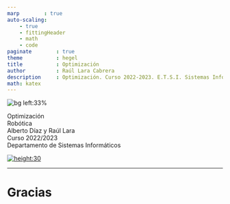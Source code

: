```yaml
---
marp        : true
auto-scaling:
    - true
    - fittingHeader
    - math
    - code
paginate        : true
theme           : hegel
title           : Optimización
author          : Raúl Lara Cabrera
description     : Optimización. Curso 2022-2023. E.T.S.I. Sistemas Informáticos (UPM)
math: katex
---
```


<!-- _class: titlepage -->
![bg left:33%](https://mpalaourg.me/project/optimization-algorithms/featured.png)

<div class="title">Optimización</div>
<div class="subtitle">Robótica</div>
<div class="author">Alberto Díaz y Raúl Lara</div>
<div class="date">Curso 2022/2023</div>
<div class="organization">Departamento de Sistemas Informáticos</div>

[![height:30](https://img.shields.io/badge/License-CC%20BY--NC--SA%204.0-informational.svg)](https://creativecommons.org/licenses/by-nc-sa/4.0/)

---

# Gracias<!--_class: transition-->
